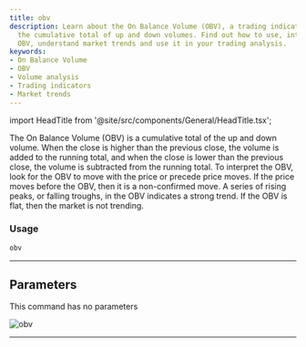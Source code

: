 ```yaml
---
title: obv
description: Learn about the On Balance Volume (OBV), a trading indicator that represents
  the cumulative total of up and down volumes. Find out how to use, interpret the
  OBV, understand market trends and use it in your trading analysis.
keywords:
- On Balance Volume
- OBV
- Volume analysis
- Trading indicators
- Market trends
---
```


import HeadTitle from '@site/src/components/General/HeadTitle.tsx';

<HeadTitle title="crypto /ta/obv - Reference | OpenBB Terminal Docs" />

The On Balance Volume (OBV) is a cumulative total of the up and down volume. When the close is higher than the previous close, the volume is added to the running total, and when the close is lower than the previous close, the volume is subtracted from the running total. To interpret the OBV, look for the OBV to move with the price or precede price moves. If the price moves before the OBV, then it is a non-confirmed move. A series of rising peaks, or falling troughs, in the OBV indicates a strong trend. If the OBV is flat, then the market is not trending.

### Usage

```python wordwrap
obv
```

---

## Parameters

This command has no parameters


![obv](https://user-images.githubusercontent.com/46355364/154311359-edb78587-744f-4e2c-b247-8b9fbf09b01f.png)

---
